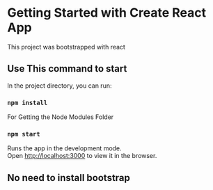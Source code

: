 # Getting Started with Create React App

This project was bootstrapped with react

## Use This command to start
In the project directory, you can run:

### `npm install`
For Getting the Node Modules Folder
### `npm start`
Runs the app in the development mode.\
Open [http://localhost:3000](http://localhost:3000) to view it in the browser.

## No need to install bootstrap
